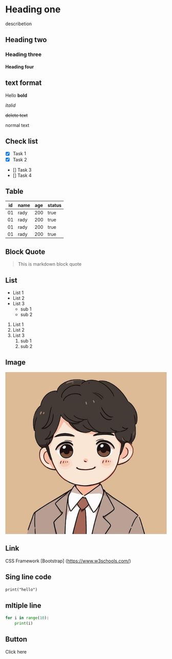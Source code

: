 # Heading one 
describetion 
## Heading two
### Heading three
#### Heading four

## text format 

Hello **bold**

*italid*

~~delete text~~

normal text

## Check list
- [x] Task 1
- [x] Task 2
- [] Task 3
- [] Task 4

## Table
|id | name | age | status |
|---|------|-----|--------|
|01 | rady | 200 | true   |
|01 | rady | 200 | true   |
|01 | rady | 200 | true   |
|01 | rady | 200 | true   |

## Block Quote

> This is markdown block quote

## List
- List 1
- List 2
- List 3
    - sub 1
    - sub 2

1. List 1
1. List 2
1. List 3
    1. sub 1
    1. sub 2

## Image 
![Boy](boy.jpg)

## Link
CSS Framework [Bootstrap]
(https://www.w3schools.com/)

## Sing line code
`print("hello")`

## mltiple line
```python
for i in range(10):
    print(i)
```
## Button
<a hre="https://www.w3schools.com/html/html_intro.asp" target="_blank">Click here</a>
